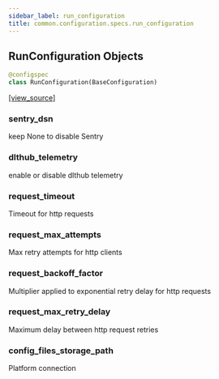 ```yaml
---
sidebar_label: run_configuration
title: common.configuration.specs.run_configuration
---
```


## RunConfiguration Objects

```python
@configspec
class RunConfiguration(BaseConfiguration)
```

[[view_source]](https://github.com/dlt-hub/dlt/blob/3739c9ac839aafef713f6d5ebbc6a81b2a39a1b0/dlt/common/configuration/specs/run_configuration.py#L13)

### sentry\_dsn

keep None to disable Sentry

### dlthub\_telemetry

enable or disable dlthub telemetry

### request\_timeout

Timeout for http requests

### request\_max\_attempts

Max retry attempts for http clients

### request\_backoff\_factor

Multiplier applied to exponential retry delay for http requests

### request\_max\_retry\_delay

Maximum delay between http request retries

### config\_files\_storage\_path

Platform connection

